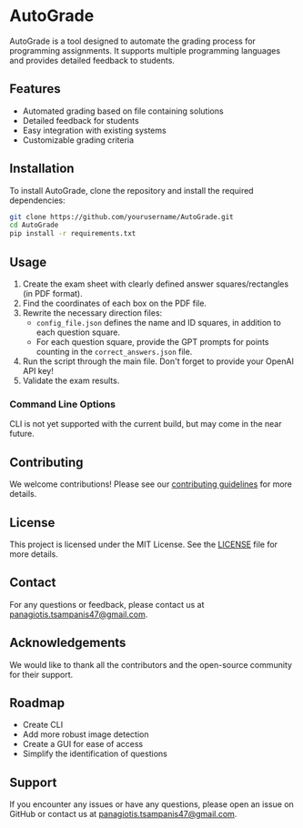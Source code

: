 # AutoGrade

AutoGrade is a tool designed to automate the grading process for programming assignments. It supports multiple programming languages and provides detailed feedback to students.

## Features

- Automated grading based on file containing solutions
- Detailed feedback for students
- Easy integration with existing systems
- Customizable grading criteria

## Installation

To install AutoGrade, clone the repository and install the required dependencies:

```bash
git clone https://github.com/yourusername/AutoGrade.git
cd AutoGrade
pip install -r requirements.txt
```

## Usage

1. Create the exam sheet with clearly defined answer squares/rectangles (in PDF format).
2. Find the coordinates of each box on the PDF file.
3. Rewrite the necessary direction files:
    - `config_file.json` defines the name and ID squares, in addition to each question square.
    - For each question square, provide the GPT prompts for points counting in the `correct_answers.json` file.
4. Run the script through the main file. Don't forget to provide your OpenAI API key!
5. Validate the exam results.

### Command Line Options

CLI is not yet supported with the current build, but may come in the near future.

## Contributing

We welcome contributions! Please see our [contributing guidelines](CONTRIBUTING.md) for more details.

## License

This project is licensed under the MIT License. See the [LICENSE](LICENSE) file for more details.

## Contact

For any questions or feedback, please contact us at panagiotis.tsampanis47@gmail.com.

## Acknowledgements

We would like to thank all the contributors and the open-source community for their support.

## Roadmap

- Create CLI
- Add more robust image detection
- Create a GUI for ease of access
- Simplify the identification of questions

## Support

If you encounter any issues or have any questions, please open an issue on GitHub or contact us at panagiotis.tsampanis47@gmail.com.

